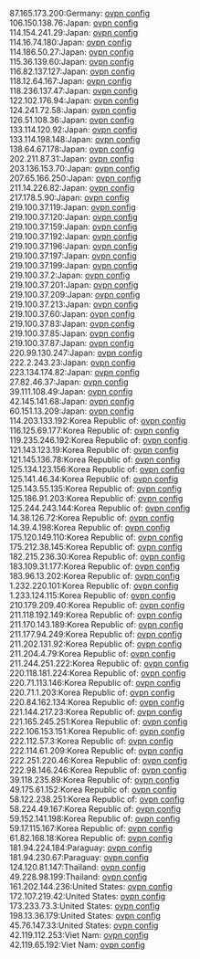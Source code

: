 87.165.173.200:Germany: [ovpn config](vpn/87_165_173_200.ovpn)  
106.150.138.76:Japan: [ovpn config](vpn/106_150_138_76.ovpn)  
114.154.241.29:Japan: [ovpn config](vpn/114_154_241_29.ovpn)  
114.16.74.180:Japan: [ovpn config](vpn/114_16_74_180.ovpn)  
114.186.50.27:Japan: [ovpn config](vpn/114_186_50_27.ovpn)  
115.36.139.60:Japan: [ovpn config](vpn/115_36_139_60.ovpn)  
116.82.137.127:Japan: [ovpn config](vpn/116_82_137_127.ovpn)  
118.12.64.167:Japan: [ovpn config](vpn/118_12_64_167.ovpn)  
118.236.137.47:Japan: [ovpn config](vpn/118_236_137_47.ovpn)  
122.102.176.94:Japan: [ovpn config](vpn/122_102_176_94.ovpn)  
124.241.72.58:Japan: [ovpn config](vpn/124_241_72_58.ovpn)  
126.51.108.36:Japan: [ovpn config](vpn/126_51_108_36.ovpn)  
133.114.120.92:Japan: [ovpn config](vpn/133_114_120_92.ovpn)  
133.114.198.148:Japan: [ovpn config](vpn/133_114_198_148.ovpn)  
138.64.67.178:Japan: [ovpn config](vpn/138_64_67_178.ovpn)  
202.211.87.31:Japan: [ovpn config](vpn/202_211_87_31.ovpn)  
203.136.153.70:Japan: [ovpn config](vpn/203_136_153_70.ovpn)  
207.65.166.250:Japan: [ovpn config](vpn/207_65_166_250.ovpn)  
211.14.226.82:Japan: [ovpn config](vpn/211_14_226_82.ovpn)  
217.178.5.90:Japan: [ovpn config](vpn/217_178_5_90.ovpn)  
219.100.37.119:Japan: [ovpn config](vpn/219_100_37_119.ovpn)  
219.100.37.120:Japan: [ovpn config](vpn/219_100_37_120.ovpn)  
219.100.37.159:Japan: [ovpn config](vpn/219_100_37_159.ovpn)  
219.100.37.192:Japan: [ovpn config](vpn/219_100_37_192.ovpn)  
219.100.37.196:Japan: [ovpn config](vpn/219_100_37_196.ovpn)  
219.100.37.197:Japan: [ovpn config](vpn/219_100_37_197.ovpn)  
219.100.37.199:Japan: [ovpn config](vpn/219_100_37_199.ovpn)  
219.100.37.2:Japan: [ovpn config](vpn/219_100_37_2.ovpn)  
219.100.37.201:Japan: [ovpn config](vpn/219_100_37_201.ovpn)  
219.100.37.209:Japan: [ovpn config](vpn/219_100_37_209.ovpn)  
219.100.37.213:Japan: [ovpn config](vpn/219_100_37_213.ovpn)  
219.100.37.60:Japan: [ovpn config](vpn/219_100_37_60.ovpn)  
219.100.37.83:Japan: [ovpn config](vpn/219_100_37_83.ovpn)  
219.100.37.85:Japan: [ovpn config](vpn/219_100_37_85.ovpn)  
219.100.37.87:Japan: [ovpn config](vpn/219_100_37_87.ovpn)  
220.99.130.247:Japan: [ovpn config](vpn/220_99_130_247.ovpn)  
222.2.243.23:Japan: [ovpn config](vpn/222_2_243_23.ovpn)  
223.134.174.82:Japan: [ovpn config](vpn/223_134_174_82.ovpn)  
27.82.46.37:Japan: [ovpn config](vpn/27_82_46_37.ovpn)  
39.111.108.49:Japan: [ovpn config](vpn/39_111_108_49.ovpn)  
42.145.141.68:Japan: [ovpn config](vpn/42_145_141_68.ovpn)  
60.151.13.209:Japan: [ovpn config](vpn/60_151_13_209.ovpn)  
114.203.133.192:Korea Republic of: [ovpn config](vpn/114_203_133_192.ovpn)  
116.125.69.177:Korea Republic of: [ovpn config](vpn/116_125_69_177.ovpn)  
119.235.246.192:Korea Republic of: [ovpn config](vpn/119_235_246_192.ovpn)  
121.143.123.19:Korea Republic of: [ovpn config](vpn/121_143_123_19.ovpn)  
121.145.136.78:Korea Republic of: [ovpn config](vpn/121_145_136_78.ovpn)  
125.134.123.156:Korea Republic of: [ovpn config](vpn/125_134_123_156.ovpn)  
125.141.46.34:Korea Republic of: [ovpn config](vpn/125_141_46_34.ovpn)  
125.143.55.135:Korea Republic of: [ovpn config](vpn/125_143_55_135.ovpn)  
125.186.91.203:Korea Republic of: [ovpn config](vpn/125_186_91_203.ovpn)  
125.244.243.144:Korea Republic of: [ovpn config](vpn/125_244_243_144.ovpn)  
14.38.126.72:Korea Republic of: [ovpn config](vpn/14_38_126_72.ovpn)  
14.39.4.198:Korea Republic of: [ovpn config](vpn/14_39_4_198.ovpn)  
175.120.149.110:Korea Republic of: [ovpn config](vpn/175_120_149_110.ovpn)  
175.212.38.145:Korea Republic of: [ovpn config](vpn/175_212_38_145.ovpn)  
182.215.236.30:Korea Republic of: [ovpn config](vpn/182_215_236_30.ovpn)  
183.109.31.177:Korea Republic of: [ovpn config](vpn/183_109_31_177.ovpn)  
183.96.13.202:Korea Republic of: [ovpn config](vpn/183_96_13_202.ovpn)  
1.232.220.101:Korea Republic of: [ovpn config](vpn/1_232_220_101.ovpn)  
1.233.124.115:Korea Republic of: [ovpn config](vpn/1_233_124_115.ovpn)  
210.179.209.40:Korea Republic of: [ovpn config](vpn/210_179_209_40.ovpn)  
211.118.192.149:Korea Republic of: [ovpn config](vpn/211_118_192_149.ovpn)  
211.170.143.189:Korea Republic of: [ovpn config](vpn/211_170_143_189.ovpn)  
211.177.94.249:Korea Republic of: [ovpn config](vpn/211_177_94_249.ovpn)  
211.202.131.92:Korea Republic of: [ovpn config](vpn/211_202_131_92.ovpn)  
211.204.4.79:Korea Republic of: [ovpn config](vpn/211_204_4_79.ovpn)  
211.244.251.222:Korea Republic of: [ovpn config](vpn/211_244_251_222.ovpn)  
220.118.181.224:Korea Republic of: [ovpn config](vpn/220_118_181_224.ovpn)  
220.71.113.146:Korea Republic of: [ovpn config](vpn/220_71_113_146.ovpn)  
220.71.1.203:Korea Republic of: [ovpn config](vpn/220_71_1_203.ovpn)  
220.84.162.134:Korea Republic of: [ovpn config](vpn/220_84_162_134.ovpn)  
221.144.217.23:Korea Republic of: [ovpn config](vpn/221_144_217_23.ovpn)  
221.165.245.251:Korea Republic of: [ovpn config](vpn/221_165_245_251.ovpn)  
222.106.153.151:Korea Republic of: [ovpn config](vpn/222_106_153_151.ovpn)  
222.112.57.3:Korea Republic of: [ovpn config](vpn/222_112_57_3.ovpn)  
222.114.61.209:Korea Republic of: [ovpn config](vpn/222_114_61_209.ovpn)  
222.251.220.46:Korea Republic of: [ovpn config](vpn/222_251_220_46.ovpn)  
222.98.146.246:Korea Republic of: [ovpn config](vpn/222_98_146_246.ovpn)  
39.118.235.89:Korea Republic of: [ovpn config](vpn/39_118_235_89.ovpn)  
49.175.61.152:Korea Republic of: [ovpn config](vpn/49_175_61_152.ovpn)  
58.122.238.251:Korea Republic of: [ovpn config](vpn/58_122_238_251.ovpn)  
58.224.49.167:Korea Republic of: [ovpn config](vpn/58_224_49_167.ovpn)  
59.152.141.198:Korea Republic of: [ovpn config](vpn/59_152_141_198.ovpn)  
59.17.115.167:Korea Republic of: [ovpn config](vpn/59_17_115_167.ovpn)  
61.82.168.18:Korea Republic of: [ovpn config](vpn/61_82_168_18.ovpn)  
181.94.224.184:Paraguay: [ovpn config](vpn/181_94_224_184.ovpn)  
181.94.230.67:Paraguay: [ovpn config](vpn/181_94_230_67.ovpn)  
124.120.81.147:Thailand: [ovpn config](vpn/124_120_81_147.ovpn)  
49.228.98.199:Thailand: [ovpn config](vpn/49_228_98_199.ovpn)  
161.202.144.236:United States: [ovpn config](vpn/161_202_144_236.ovpn)  
172.107.219.42:United States: [ovpn config](vpn/172_107_219_42.ovpn)  
173.233.73.3:United States: [ovpn config](vpn/173_233_73_3.ovpn)  
198.13.36.179:United States: [ovpn config](vpn/198_13_36_179.ovpn)  
45.76.147.33:United States: [ovpn config](vpn/45_76_147_33.ovpn)  
42.119.112.253:Viet Nam: [ovpn config](vpn/42_119_112_253.ovpn)  
42.119.65.192:Viet Nam: [ovpn config](vpn/42_119_65_192.ovpn)  
